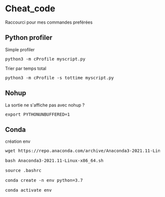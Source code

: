 # Cheat_code
Raccourci pour mes commandes preférées

## Python profiler 
Simple profiler
<pre>python3 -m cProfile myscript.py </pre>
Trier par temps total
<pre>python3 -m cProfile -s tottime myscript.py</pre>


## Nohup 
La sortie ne s'affiche pas avec nohup ? 
<pre>export PYTHONUNBUFFERED=1</pre>

## Conda 
création env 
<pre>
wget https://repo.anaconda.com/archive/Anaconda3-2021.11-Linux-x86_64.sh

bash Anaconda3-2021.11-Linux-x86_64.sh

source .bashrc

conda create -n env python=3.7

conda activate env

</pre>
